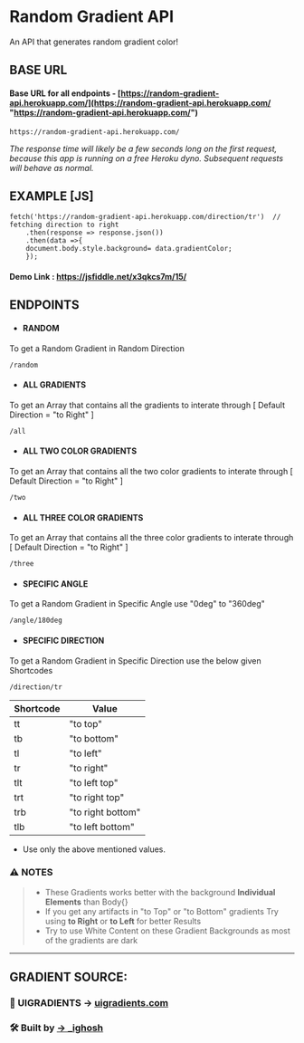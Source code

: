 # Random Gradient API

An API that generates random gradient color!


## BASE URL
#### Base URL for all endpoints - [https://random-gradient-api.herokuapp.com/](https://random-gradient-api.herokuapp.com/ "https://random-gradient-api.herokuapp.com/")
```
https://random-gradient-api.herokuapp.com/
```
*The response time will likely be a few seconds long on the first request, because this app is running on a free Heroku dyno. Subsequent requests will behave as normal.*

## EXAMPLE [JS]

```
fetch('https://random-gradient-api.herokuapp.com/direction/tr')  // fetching direction to right
    .then(response => response.json())
    .then(data =>{
    document.body.style.background= data.gradientColor;
    });
```

#### Demo Link : https://jsfiddle.net/x3qkcs7m/15/


## ENDPOINTS


- #### RANDOM
To get a Random Gradient in Random Direction

```
/random
```
- #### ALL GRADIENTS 
To get an Array that contains all the gradients to interate through [ Default Direction = "to Right" ]

```
/all
```
- #### ALL TWO COLOR GRADIENTS 
To get an Array that contains all the two color gradients to interate through  [ Default Direction = "to Right" ]

```
/two
```
- #### ALL THREE COLOR GRADIENTS 
To get an Array that contains all the three color gradients to interate through  [ Default Direction = "to Right" ]

```
/three
```
- #### SPECIFIC ANGLE
To get a Random Gradient in Specific Angle use "0deg" to "360deg" 

```
/angle/180deg
```

- #### SPECIFIC DIRECTION
To get a Random Gradient in Specific Direction use the below given Shortcodes

```
/direction/tr
```
| Shortcode | Value |
| ------ | ------ |
| tt | "to top"|
| tb | "to bottom"|
| tl | "to left" |
| tr | "to right" |
| tlt | "to left top" |
| trt | "to right top" |
| trb | "to right bottom" |
| tlb | "to left bottom" |

* Use only the above mentioned values.



### ⚠ NOTES
> - These Gradients works better with the background **Individual Elements** than Body{}
> - If you get any artifacts in "to Top" or "to Bottom" gradients Try using **to Right** or **to Left** for better Results
> - Try to use White Content on these Gradient Backgrounds as most of the gradients are dark

------------





## GRADIENT SOURCE:
### 🌈 UIGRADIENTS -> [uigradients.com](https://uigradients.com/ "uigradients.com")

### 🛠 Built by [-> _ighosh](https://twitter.com/_ighosh "-> _ighosh")

